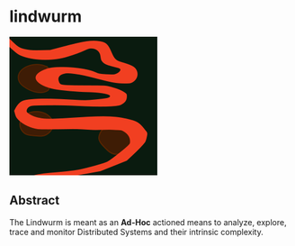# lindwurm

![Alt text](logo.png?raw=true "lindwurm")

## Abstract

The Lindwurm is meant as an **Ad-Hoc** actioned means to analyze, explore, trace and monitor Distributed Systems and their intrinsic complexity. 
